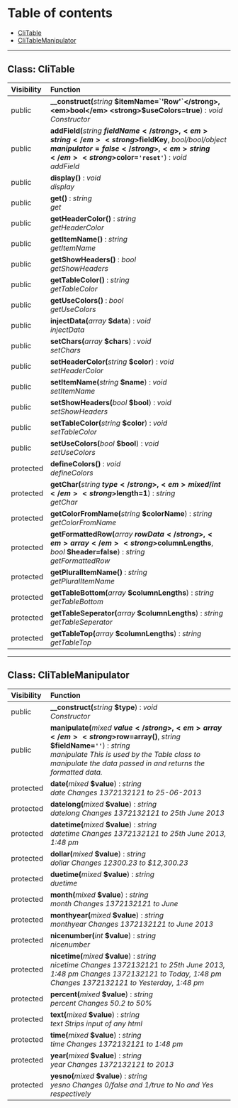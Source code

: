 # Table of contents

- [CliTable](#class-jc21clitable)
- [CliTableManipulator](#class-jc21clitablemanipulator)

<hr /> 

## Class: CliTable

| Visibility | Function |
|:-----------|:---------|
| public | <strong>__construct(</strong><em>string</em> <strong>$itemName=`'Row'`</strong>, <em>bool</em> <strong>$useColors=true</strong>)</strong> : <em>void</em><br /><em>Constructor</em> |
| public | <strong>addField(</strong><em>string</em> <strong>$fieldName</strong>, <em>string</em> <strong>$fieldKey</strong>, <em>bool/bool/object</em> <strong>$manipulator=false</strong>, <em>string</em> <strong>$color=`'reset'`</strong>)</strong> : <em>void</em><br /><em>addField</em> |
| public | <strong>display()</strong> : <em>void</em><br /><em>display</em> |
| public | <strong>get()</strong> : <em>string</em><br /><em>get</em> |
| public | <strong>getHeaderColor()</strong> : <em>string</em><br /><em>getHeaderColor</em> |
| public | <strong>getItemName()</strong> : <em>string</em><br /><em>getItemName</em> |
| public | <strong>getShowHeaders()</strong> : <em>bool</em><br /><em>getShowHeaders</em> |
| public | <strong>getTableColor()</strong> : <em>string</em><br /><em>getTableColor</em> |
| public | <strong>getUseColors()</strong> : <em>bool</em><br /><em>getUseColors</em> |
| public | <strong>injectData(</strong><em>array</em> <strong>$data</strong>)</strong> : <em>void</em><br /><em>injectData</em> |
| public | <strong>setChars(</strong><em>array</em> <strong>$chars</strong>)</strong> : <em>void</em><br /><em>setChars</em> |
| public | <strong>setHeaderColor(</strong><em>string</em> <strong>$color</strong>)</strong> : <em>void</em><br /><em>setHeaderColor</em> |
| public | <strong>setItemName(</strong><em>string</em> <strong>$name</strong>)</strong> : <em>void</em><br /><em>setItemName</em> |
| public | <strong>setShowHeaders(</strong><em>bool</em> <strong>$bool</strong>)</strong> : <em>void</em><br /><em>setShowHeaders</em> |
| public | <strong>setTableColor(</strong><em>string</em> <strong>$color</strong>)</strong> : <em>void</em><br /><em>setTableColor</em> |
| public | <strong>setUseColors(</strong><em>bool</em> <strong>$bool</strong>)</strong> : <em>void</em><br /><em>setUseColors</em> |
| protected | <strong>defineColors()</strong> : <em>void</em><br /><em>defineColors</em> |
| protected | <strong>getChar(</strong><em>string</em> <strong>$type</strong>, <em>mixed/int</em> <strong>$length=1</strong>)</strong> : <em>string</em><br /><em>getChar</em> |
| protected | <strong>getColorFromName(</strong><em>string</em> <strong>$colorName</strong>)</strong> : <em>string</em><br /><em>getColorFromName</em> |
| protected | <strong>getFormattedRow(</strong><em>array</em> <strong>$rowData</strong>, <em>array</em> <strong>$columnLengths</strong>, <em>bool</em> <strong>$header=false</strong>)</strong> : <em>string</em><br /><em>getFormattedRow</em> |
| protected | <strong>getPluralItemName()</strong> : <em>string</em><br /><em>getPluralItemName</em> |
| protected | <strong>getTableBottom(</strong><em>array</em> <strong>$columnLengths</strong>)</strong> : <em>string</em><br /><em>getTableBottom</em> |
| protected | <strong>getTableSeperator(</strong><em>array</em> <strong>$columnLengths</strong>)</strong> : <em>string</em><br /><em>getTableSeperator</em> |
| protected | <strong>getTableTop(</strong><em>array</em> <strong>$columnLengths</strong>)</strong> : <em>string</em><br /><em>getTableTop</em> |

<hr /> 

## Class: CliTableManipulator

| Visibility | Function |
|:-----------|:---------|
| public | <strong>__construct(</strong><em>string</em> <strong>$type</strong>)</strong> : <em>void</em><br /><em>Constructor</em> |
| public | <strong>manipulate(</strong><em>mixed</em> <strong>$value</strong>, <em>array</em> <strong>$row=array()</strong>, <em>string</em> <strong>$fieldName=`''`</strong>)</strong> : <em>string</em><br /><em>manipulate This is used by the Table class to manipulate the data passed in and returns the formatted data.</em> |
| protected | <strong>date(</strong><em>mixed</em> <strong>$value</strong>)</strong> : <em>string</em><br /><em>date Changes 1372132121 to 25-06-2013</em> |
| protected | <strong>datelong(</strong><em>mixed</em> <strong>$value</strong>)</strong> : <em>string</em><br /><em>datelong Changes 1372132121 to 25th June 2013</em> |
| protected | <strong>datetime(</strong><em>mixed</em> <strong>$value</strong>)</strong> : <em>string</em><br /><em>datetime Changes 1372132121 to 25th June 2013, 1:48 pm</em> |
| protected | <strong>dollar(</strong><em>mixed</em> <strong>$value</strong>)</strong> : <em>string</em><br /><em>dollar Changes 12300.23 to $12,300.23</em> |
| protected | <strong>duetime(</strong><em>mixed</em> <strong>$value</strong>)</strong> : <em>string</em><br /><em>duetime</em> |
| protected | <strong>month(</strong><em>mixed</em> <strong>$value</strong>)</strong> : <em>string</em><br /><em>month Changes 1372132121 to June</em> |
| protected | <strong>monthyear(</strong><em>mixed</em> <strong>$value</strong>)</strong> : <em>string</em><br /><em>monthyear Changes 1372132121 to June 2013</em> |
| protected | <strong>nicenumber(</strong><em>int</em> <strong>$value</strong>)</strong> : <em>string</em><br /><em>nicenumber</em> |
| protected | <strong>nicetime(</strong><em>mixed</em> <strong>$value</strong>)</strong> : <em>string</em><br /><em>nicetime Changes 1372132121 to 25th June 2013, 1:48 pm Changes 1372132121 to Today, 1:48 pm Changes 1372132121 to Yesterday, 1:48 pm</em> |
| protected | <strong>percent(</strong><em>mixed</em> <strong>$value</strong>)</strong> : <em>string</em><br /><em>percent Changes 50.2 to 50%</em> |
| protected | <strong>text(</strong><em>mixed</em> <strong>$value</strong>)</strong> : <em>string</em><br /><em>text Strips input of any html</em> |
| protected | <strong>time(</strong><em>mixed</em> <strong>$value</strong>)</strong> : <em>string</em><br /><em>time Changes 1372132121 to 1:48 pm</em> |
| protected | <strong>year(</strong><em>mixed</em> <strong>$value</strong>)</strong> : <em>string</em><br /><em>year Changes 1372132121 to 2013</em> |
| protected | <strong>yesno(</strong><em>mixed</em> <strong>$value</strong>)</strong> : <em>string</em><br /><em>yesno Changes 0/false and 1/true to No and Yes respectively</em> |

